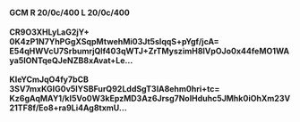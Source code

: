 #### GCM R 20/0c/400 L 20/0c/400
**CR9O3XHLyLaG2jY+**<br/>**0K4zP1N7YhPGgXSqpMtwehMi03Jt5slqqS+pYgf/jcA=**<br/>**E54qHWVcU7SrbumrjQlf403qWTJ+ZrTMyszimH8lVpOJo0x44feMO1WAya5IONTqeQJeNZB8xAvat+Le...**<br/><br/>
**KIeYCmJqO4fy7bCB**<br/>**3SV7mxKGIG0v5lYSBFurQ92LddSgT3lA8ehm0hri+tc=**<br/>**Kz6gAqMAY1/kI5Vo0W3kEpzMD3Az6Jrsg7NolHduhc5JMhk0iOhXm23V21TF8f/Eo8+ra9Li4Ag8txmU...**